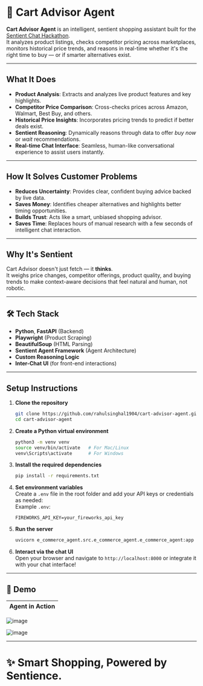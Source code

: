 # 🍎 Cart Advisor Agent

**Cart Advisor Agent** is an intelligent, sentient shopping assistant built for the [Sentient Chat Hackathon](https://bronzed-eagle-642.notion.site/SENTIENT-CHAT-HACK-1dcab589a8518007a3c7c775d9b350f5).  
It analyzes product listings, checks competitor pricing across marketplaces, monitors historical price trends, and reasons in real-time whether it's the right time to buy — or if smarter alternatives exist.

---

##  What It Does

- **Product Analysis**: Extracts and analyzes live product features and key highlights.
- **Competitor Price Comparison**: Cross-checks prices across Amazon, Walmart, Best Buy, and others.
- **Historical Price Insights**: Incorporates pricing trends to predict if better deals exist.
- **Sentient Reasoning**: Dynamically reasons through data to offer *buy now* or *wait* recommendations.
- **Real-time Chat Interface**: Seamless, human-like conversational experience to assist users instantly.

---

##  How It Solves Customer Problems

- **Reduces Uncertainty**: Provides clear, confident buying advice backed by live data.
- **Saves Money**: Identifies cheaper alternatives and highlights better timing opportunities.
- **Builds Trust**: Acts like a smart, unbiased shopping advisor.
- **Saves Time**: Replaces hours of manual research with a few seconds of intelligent chat interaction.

---

##  Why It's Sentient

Cart Advisor doesn't just fetch — it **thinks**.  
It weighs price changes, competitor offerings, product quality, and buying trends to make context-aware decisions that feel natural and human, not robotic.

---

## 🛠 Tech Stack

- **Python**, **FastAPI** (Backend)
- **Playwright** (Product Scraping)
- **BeautifulSoup** (HTML Parsing)
- **Sentient Agent Framework** (Agent Architecture)
- **Custom Reasoning Logic**
- **Inter-Chat UI** (for front-end interactions)

---

##  Setup Instructions

1. **Clone the repository**  
   ```bash
   git clone https://github.com/rahulsinghal1904/cart-advisor-agent.git
   cd cart-advisor-agent
   ```

2. **Create a Python virtual environment**  
   ```bash
   python3 -m venv venv
   source venv/bin/activate   # For Mac/Linux
   venv\Scripts\activate      # For Windows
   ```

3. **Install the required dependencies**  
   ```bash
   pip install -r requirements.txt
   ```

4. **Set environment variables**  
   Create a `.env` file in the root folder and add your API keys or credentials as needed:  
   Example `.env`:
   ```
   FIREWORKS_API_KEY=your_fireworks_api_key
   ```

5. **Run the server**  
   ```bash
   uvicorn e_commerce_agent.src.e_commerce_agent.e_commerce_agent:app --reload
   ```

6. **Interact via the chat UI**  
   Open your browser and navigate to `http://localhost:8000` or integrate it with your chat interface!

---

## 📸 Demo

| Agent in Action |
|:----------------:|

![image](https://github.com/user-attachments/assets/b91333f4-f247-4a03-bac6-37a79977d399)

![image](https://github.com/user-attachments/assets/84004099-62c6-48b8-8f0e-699b812235a6)



---

# ✨ Smart Shopping, Powered by Sentience.
